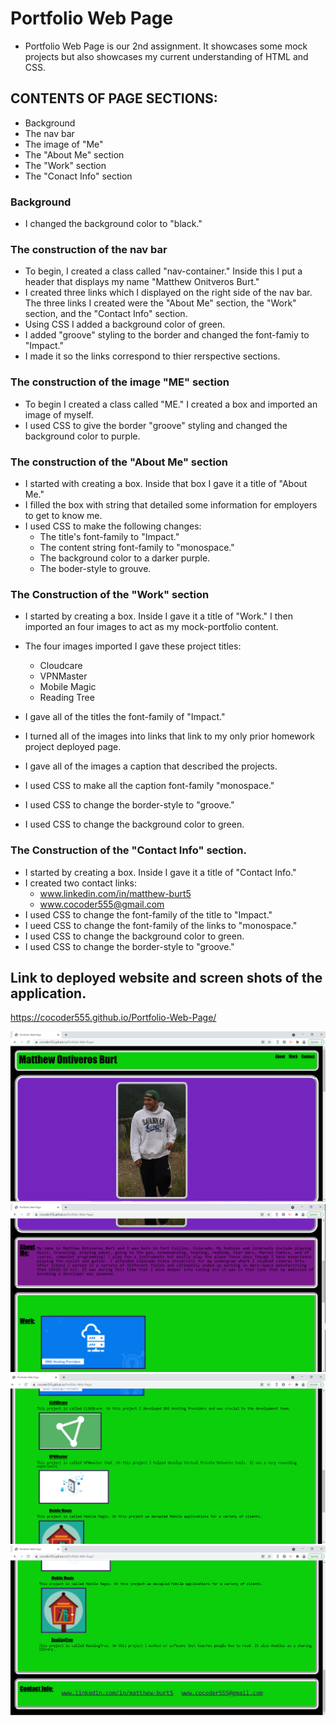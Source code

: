 # Portfolio Web Page
* Portfolio Web Page is our 2nd assignment. It showcases some mock projects but also showcases my current understanding of HTML and CSS.

## CONTENTS OF PAGE SECTIONS:
* Background 
* The nav bar
* The image of "Me"
* The "About Me" section
* The "Work" section
* The "Conact Info" section

### Background
 * I changed the background color to "black."

### The construction of the nav bar

* To begin, I created a class called "nav-container." Inside this I put a header that displays my name "Matthew Onitveros Burt."  
* I created three links which I displayed on the right side of the nav bar.   The three links I created were the "About Me" section, the "Work" section, and the "Contact Info" section.
* Using CSS I added a background color of green.  
* I  added "groove" styling to the border and changed the font-famiy to "Impact."
* I made it so the links correspond to thier rerspective sections.

### The construction of the image "ME" section
* To begin I created a class called "ME."  I created a box and imported an image of myself.
* I used CSS to give the border "groove" styling and changed the background color to purple.

### The construction of the "About Me" section

* I started with creating a box.  Inside that box I gave it a title of "About Me."
* I filled the box with string that detailed some information for employers to get to know me.
* I used CSS to make the following changes:
    * The title's font-family to "Impact."
    * The content string font-family to "monospace."
    * The background color to a darker purple.
    * The boder-style to grouve.
    

### The Construction of the "Work" section
* I started by creating a box. Inside I gave it a title of "Work."  I then imported an four images to act as my mock-portfolio content.

* The four images imported I gave these project titles:
    * Cloudcare
    * VPNMaster
    * Mobile Magic
    * Reading Tree

* I gave all of the titles the font-family of "Impact."
* I turned all of the images into links that link to my only prior homework project deployed page.
* I gave all of the images a caption that described the projects.
* I used CSS to make all the caption font-family "monospace."
* I used CSS to change the border-style to "groove."
* I used CSS to change the background color to green.


### The Construction of the "Contact Info" section.

* I started by creating a box. Inside I gave it a title of "Contact Info." 
* I created two contact links:
    * www.linkedin.com/in/matthew-burt5
    * www.cocoder555@gmail.com
* I used CSS to change the font-family of the title to "Impact."
* I ueed CSS to change the font-family of the links to "monospace."
* I used CSS to change the background color to green.
* I used CSS to change the border-style to "groove."


## Link to deployed website and screen shots of the application.

https://cocoder555.github.io/Portfolio-Web-Page/

![screenshot1](/assets/screenshot1.png)
![screenshot2](/assets/screenshot2.png)
![screenshot3](/assets/screenshot3.png)
![screenshot4](/assets/screenshot4.png)